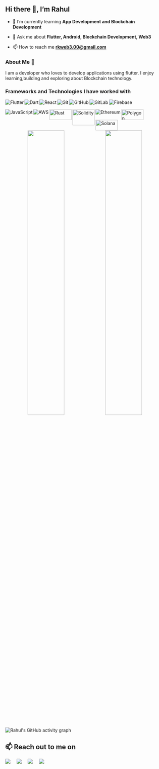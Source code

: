 ## Hi there 👋, I’m Rahul

- 🌱 I’m currently learning **App Development and Blockchain Development**

- 💬 Ask me about **Flutter, Android, Blockchain Development, Web3**

- 📫 How to reach me **rkweb3.00@gmail.com**

### About Me 🚀

I am a developer who loves to develop applications using flutter. I enjoy learning,building and exploring about Blockchain technology. 

### Frameworks and Technologies I have worked with

<img align="left" alt="Flutter" src="https://img.shields.io/badge/Flutter%20-%2302569B.svg?&style=for-the-badge&logo=Flutter&logoColor=white" />
<img align="left" alt="Dart" src="https://img.shields.io/badge/dart-%230175C2.svg?&style=for-the-badge&logo=dart&logoColor=white"/>
<img align="left" alt="React" src="https://img.shields.io/badge/react%20-%2320232a.svg?&style=for-the-badge&logo=react&logoColor=%2361DAFB"/>
	<img align="left" alt="Git" src="https://img.shields.io/badge/git%20-%23F05033.svg?&style=for-the-badge&logo=git&logoColor=white"/>
    <img align="left" alt="GitHub" src="https://img.shields.io/badge/github%20-%23121011.svg?&style=for-the-badge&logo=github&logoColor=white"/>
    <img align="left" alt="GitLab" src="https://img.shields.io/badge/gitlab%20-%23181717.svg?&style=for-the-badge&logo=gitlab&logoColor=white"/>
    <img align="left" alt="Firebase" src="https://img.shields.io/badge/firebase%20-%23039BE5.svg?&style=for-the-badge&logo=firebase"/>
    <p>&nbsp;</p>
    <img align="left" alt="JavaScript" src="https://img.shields.io/badge/javascript%20-%23323330.svg?&style=for-the-badge&logo=javascript&logoColor=%23F7DF1E"/>
    <img align="left" alt="AWS" src="https://img.shields.io/badge/AWS%20-%23FF9900.svg?&style=for-the-badge&logo=amazon-aws&logoColor=white"/>
     <img align="left"  alt="Rust" width="70" height="33" src="https://www.linuxjournal.com/sites/default/files/styles/360_250/public/nodeimage/story/Rust_programming_language_black_logo.png?itok=ppKq-YKO"/>
      <img align="left"  alt="Solidity" width="70" height="50" src="https://bitcoin.co.uk/wp-content/uploads/2018/07/1200px-Solidity_logo.svg-1024x1024-300x300.png"/>
    <img align="left" alt="Ethereum" src="https://img.shields.io/badge/Ethereum-3C3C3D?style=for-the-badge&logo=Ethereum&logoColor=white"/>
    <img align="left" alt="Polygon" width="70" height="33"  src="https://www.esports.net/wp-content/uploads/2021/10/polygon-cryptogaming.jpg"/>
    <img align="left" alt="Solana" width="70" height="33"  src="https://cdn.coingape.com/wp-content/uploads/2021/07/30192233/solana.jpg"/>
    
<p>&nbsp;</p>


<br>

<p align="center">
  <img width="48%" src="https://github-readme-stats.vercel.app/api?username=rkmonarch&show_icons=true&hide_border=true&theme=radical" />
  <img width="48%" src="https://github-readme-streak-stats.herokuapp.com/?user=rkmonarch&hide_border=true&theme=radical" />
</p>

![Rahul's GitHub activity graph](https://activity-graph.herokuapp.com/graph?username=rkmonarch&hide_border=true&theme=redical)

<h2>📫 Reach out to me on</h2>
<p>
  <a target="_blank"href="https://www.linkedin.com/in/rahul-kulkarni-398738218/"><img src="https://img.shields.io/badge/linkedin-%230077B5.svg?&style=for-the-badge&logo=linkedin&logoColor=white" /></a>&nbsp;&nbsp;&nbsp;&nbsp;
  <a target="_blank"href="https://twitter.com/0xrahulk"><img src="https://img.shields.io/badge/twitter-%231DA1F2.svg?&style=for-the-badge&logo=twitter&logoColor=white" /></a>&nbsp;&nbsp;&nbsp;&nbsp;
  <a href="mailto:rkweb3.00@gmail.com?subject=Hello%Rahul,%20From%20Github"><img src="https://img.shields.io/badge/gmail-%23D14836.svg?&style=for-the-badge&logo=gmail&logoColor=white" /></a>&nbsp;&nbsp;&nbsp;&nbsp;
  <a href="https://www.instagram.com/rahulll.24/"><img src="https://img.shields.io/badge/Instagram-E4405F?style=for-the-badge&logo=instagram&logoColor=white" /></a>&nbsp;&nbsp;&nbsp;&nbsp;
</p>



<!---
rkmonarch/rkmonarch is a ✨ special ✨ repository because its `README.md` (this file) appears on your GitHub profile.
You can click the Preview link to take a look at your changes.
--->
